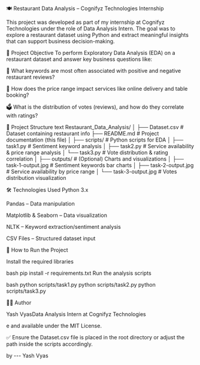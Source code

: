 🍽️ Restaurant Data Analysis – Cognifyz Technologies Internship

This project was developed as part of my internship at Cognifyz Technologies under the role of Data Analysis Intern. The goal was to explore a restaurant dataset using Python and extract meaningful insights that can support business decision-making.

📌 Project Objective
To perform Exploratory Data Analysis (EDA) on a restaurant dataset and answer key business questions like:

🔑 What keywords are most often associated with positive and negative restaurant reviews?

💸 How does the price range impact services like online delivery and table booking?

🗳️ What is the distribution of votes (reviews), and how do they correlate with ratings?

📁 Project Structure
text
Restaurant_Data_Analysis/
│
├── Dataset.csv               # Dataset containing restaurant info
├── README.md                 # Project documentation (this file)
│
├── scripts/                  # Python scripts for EDA
│   ├── task1.py              # Sentiment keyword analysis
│   ├── task2.py              # Service availability & price range analysis
│   └── task3.py              # Vote distribution & rating correlation
│
├── outputs/                  # (Optional) Charts and visualizations
│   ├── task-1-output.jpg     # Sentiment keywords bar charts
│   ├── task-2-output.jpg     # Service availability by price range
│   └── task-3-output.jpg     # Votes distribution visualization

🛠️ Technologies Used
Python 3.x

Pandas – Data manipulation

Matplotlib & Seaborn – Data visualization

NLTK – Keyword extraction/sentiment analysis

CSV Files – Structured dataset input

🔧 How to Run the Project

Install the required libraries

bash
pip install -r requirements.txt
Run the analysis scripts

bash
  python scripts/task1.py
  python scripts/task2.py
  python scripts/task3.py

👨‍💻 Author

Yash VyasData Analysis Intern at Cognifyz Technologies

e and available under the MIT License.


  

✅ Ensure the Dataset.csv file is placed in the root directory or adjust the path inside the scripts accordingly.

by --- Yash Vyas
